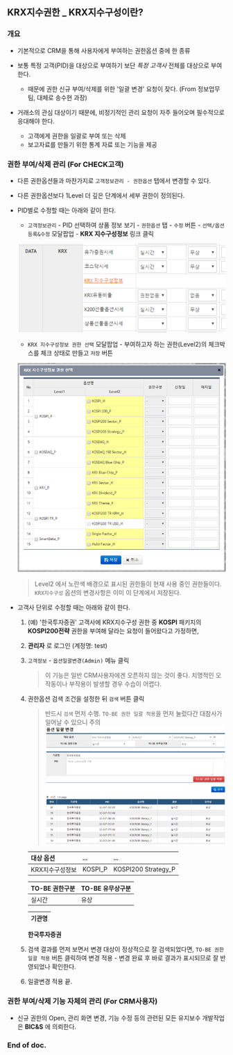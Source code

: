 ## KRX지수권한 _ KRX지수구성이란?


### 개요
- 기본적으로 CRM을 통해 사용자에게 부여하는 권한옵션 중에 한 종류

- 보통 특정 고객(PID)을 대상으로 부여하기 보단 _특정 고객사_ 전체를 대상으로 부여한다.
	- 때문에 권한 신규 부여/삭제를 위한 '일괄 변경' 요청이 잦다. (From 정보업무팀, 대체로 송수현 과장)

- 거래소의 관심 대상이기 때문에, 비정기적인 관리 요청이 자주 들어오며 필수적으로 응대해야 한다.
	- 고객에게 권한을 일괄로 부여 또는 삭제
	- 보고자료를 만들기 위한 통계 자료 또는 기능을 제공



### 권한 부여/삭제 관리 (For CHECK고객)
- 다른 권한옵션들과 마찬가지로 `고객정보관리 - 권한옵션` 탭에서 변경할 수 있다.
- 다른 권한옵션보다 1Level 더 깊은 단계에서 세부 권한이 정의된다.

- PID별로 수정할 때는 아래와 같이 한다.
	- `고객정보관리` - PID 선택하여 상품 정보 보기 - `권한옵션` 탭 - `수정` 버튼 - `선택/옵션 등록&수정` 모달팝업 - __KRX 지수구성정보__ 링크 클릭

	![img](img/img_001.png)
	
	- `KRX 지수구성정보 권한 선택` 모달팝업 - 부여하고자 하는 권한(Level2)의 체크박스를 체크 상태로 만들고 `저장` 버튼
	
	![img](img/img_002.png)
	
	> Level2 에서 노란색 배경으로 표시된 권한들이 현재 사용 중인 권한들이다.
	> `KRX지수구성` 옵션의 변경사항은 이미 이 단계에서 저장된다. 

- 고객사 단위로 수정할 때는 아래와 같이 한다.
	1. (예) '한국투자증권' 고객사에 KRX지수구성 권한 중 __KOSPI__ 패키지의 __KOSPI200전략__ 권한을 부여해 달라는 요청이 들어왔다고 가정하면,

	2. __관리자__ 로 로그인 (계정명: test)
	3. `고객정보` - `옵션일괄변경(Admin)` 메뉴 클릭
		> 이 기능은 일반 CRM사용자에겐 오픈하지 않는 것이 좋다. 치명적인 오작동이나 부작용이 발생할 경우 수습이 어렵다.
	4. 권한옵션 검색 조건을 설정한 뒤 `검색` 버튼 클릭
		> 반드시 `검색` 먼저 수행.
		> `TO-BE 권한 일괄 적용`을 먼저 눌렀다간 대참사가 일어날 수 있으니 주의
		![img](img/img_003.png)


		대상 옵션 | ... | ... |
		---- | ---- | ---- |
		KRX지수구성정보 | KOSPI_P | KOSPI200 Strategy_P |
		
		TO-BE 권한구분 | TO-BE 유무상구분 |
		---- | ---- |
		실시간 | 유상 |
		
		**기관명** |
		---- |
		 **한국투자증권**
		 

	5. 검색 결과를 먼저 보면서 변경 대상이 정상적으로 잘 검색되었다면, `TO-BE 권한 일괄 적용` 버튼 클릭하여 변경 적용 - 변경 완료 후 바로 결과가 표시되므로 잘 반영되었나 확인한다.

	6. 일괄변경 적용 끝.
		



### 권한 부여/삭제 기능 자체의 관리 (For CRM사용자)

- 신규 권한의 Open, 관리 화면 변경, 기능 수정 등의 관련된 모든 유지보수 개발작업은 __BIC&S__ 에 의뢰한다.




### End of doc.
